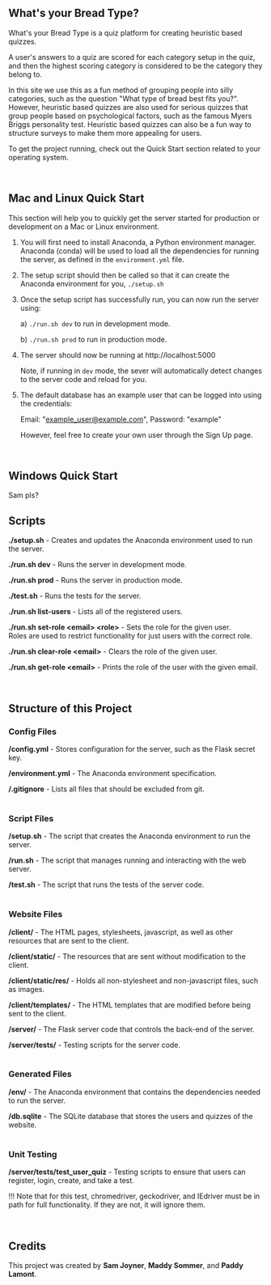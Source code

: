 What's your Bread Type?
-----------------------

What's your Bread Type is a quiz platform for creating heuristic based quizzes.

A user's answers to a quiz are scored for each category setup in the quiz,
and then the highest scoring category is considered to be the category they belong to.

In this site we use this as a fun method of grouping people into silly categories,
such as the question "What type of bread best fits you?". However, heuristic based quizzes
are also used for serious quizzes that group people based on psychological factors, such as
the famous Myers Briggs personality test. Heuristic based quizzes can also be a fun way
to structure surveys to make them more appealing for users.

To get the project running, check out the Quick Start section related to your operating system.

<br/>

Mac and Linux Quick Start
-----------
This section will help you to quickly get the server started for production or development
on a Mac or Linux environment.

1. You will first need to install Anaconda, a Python environment manager.
   Anaconda (conda) will be used to load all the dependencies for running the server,
   as defined in the `environment.yml` file.

2. The setup script should then be called so that it can create the Anaconda environment for you,
   ```./setup.sh```

3. Once the setup script has successfully run, you can now run the server using:
   
   a) `./run.sh dev` to run in development mode.
   
   b) `./run.sh prod` to run in production mode.

4. The server should now be running at http://localhost:5000
   
   Note, if running in `dev` mode, the sever will automatically detect changes to the server code and reload for you.

5. The default database has an example user that can be logged into using the credentials:
   
   Email: "example_user@example.com", Password: "example"
   
   However, feel free to create your own user through the Sign Up page.

<br/>

Windows Quick Start
-------------------

Sam pls?

Scripts
--------

**./setup.sh** - Creates and updates the Anaconda environment used to run the server.

**./run.sh dev** - Runs the server in development mode.

**./run.sh prod** - Runs the server in production mode.

**./test.sh** - Runs the tests for the server.

**./run.sh list-users** - Lists all of the registered users.

**./run.sh set-role \<email\> \<role\>** - Sets the role for the given user.<br/>
Roles are used to restrict functionality for just users with the correct role.

**./run.sh clear-role \<email\>** - Clears the role of the given user.

**./run.sh get-role \<email\>** - Prints the role of the user with the given email.


<br/>

Structure of this Project
-------------------------

### Config Files

**/config.yml** - Stores configuration for the server, such as the Flask secret key.

**/environment.yml** - The Anaconda environment specification.

**/.gitignore** - Lists all files that should be excluded from git.
<br/><br/>


### Script Files

**/setup.sh** - The script that creates the Anaconda environment to run the server.

**/run.sh** - The script that manages running and interacting with the web server.

**/test.sh** - The script that runs the tests of the server code.
<br/><br/>


### Website Files

**/client/** - The HTML pages, stylesheets, javascript, as well as other resources that are sent to the client.

**/client/static/** - The resources that are sent without modification to the client.

**/client/static/res/** - Holds all non-stylesheet and non-javascript files, such as images.

**/client/templates/** - The HTML templates that are modified before being sent to the client.

**/server/** - The Flask server code that controls the back-end of the server.

**/server/tests/** - Testing scripts for the server code.
<br/><br/>


### Generated Files

**/env/** - The Anaconda environment that contains the dependencies needed to run the server.

**/db.sqlite** - The SQLite database that stores the users and quizzes of the website.
<br/><br/>


### Unit Testing 

**/server/tests/test_user_quiz** - Testing scripts to ensure that users can register, login, create, and take a test.

!!! Note that for this test, chromedriver, geckodriver, and IEdriver must be in path for full functionality. If they are not, it will ignore them.

<br/>

Credits
-------
This project was created by **Sam Joyner**, **Maddy Sommer**, and **Paddy Lamont**.
